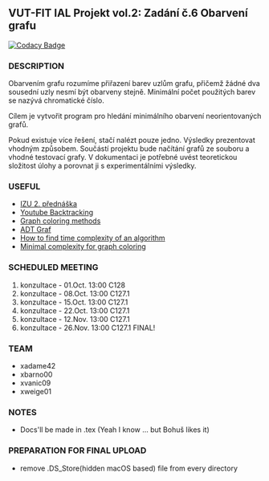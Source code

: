 ## VUT-FIT IAL Projekt vol.2: Zadání č.6 Obarvení grafu

[![Codacy Badge](https://api.codacy.com/project/badge/Grade/8cf1b376bc184779b0885e86d2724dfe)](https://www.codacy.com?utm_source=github.com&amp;utm_medium=referral&amp;utm_content=Keei-SK/ial-vol2&amp;utm_campaign=Badge_Grade)
### DESCRIPTION
Obarvením grafu rozumíme přiřazení barev uzlům grafu, přičemž žádné dva sousední uzly nesmí být obarveny stejně. Minimální počet použitých barev se nazývá chromatické číslo. 

Cílem je vytvořit program pro hledání minimálního obarvení neorientovaných grafů. 

Pokud existuje více řešení, stačí nalézt pouze jedno. Výsledky prezentovat vhodným způsobem. Součástí projektu bude načítání grafů ze souboru a vhodné testovací grafy. V dokumentaci je potřebné uvést teoretickou složitost úlohy a porovnat ji s experimentálními výsledky.


### USEFUL
- [IZU 2. přednáška](https://www.fit.vutbr.cz/study/courses/IZU/private/1718izu_2.pdf)
- [Youtube Backtracking](https://www.youtube.com/watch?v=052VkKhIaQ4)
- [Graph coloring methods](http://homepage.divms.uiowa.edu/~hzhang/c145/notes/chap6.pdf)
- [ADT Graf](http://javaalgoritmy.wz.cz/graf.htm) 
- [How to find time complexity of an algorithm](https://stackoverflow.com/questions/11032015/how-to-find-time-complexity-of-an-algorithm)
- [Minimal complexity for graph coloring](https://cstheory.stackexchange.com/questions/33998/what-is-the-complexity-of-the-fastest-method-of-k-coloring-any-graph)


### SCHEDULED MEETING
1. konzultace - 01.Oct. 13:00 C128
2. konzultace - 08.Oct. 13:00 C127.1
3. konzultace - 15.Oct. 13:00 C127.1
4. konzultace - 22.Oct. 13:00 C127.1
7. konzultace - 12.Nov. 13:00 C127.1
8. konzultace - 26.Nov. 13:00 C127.1 FINAL!

### TEAM
- xadame42
- xbarno00
- xvanic09
- xweige01

### NOTES
- Docs'll be made in .tex (Yeah I know ... but Bohuš likes it)

### PREPARATION FOR FINAL UPLOAD
- remove .DS_Store(hidden macOS based) file from every directory
